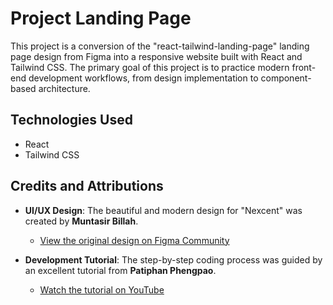 # Project Landing Page

This project is a conversion of the "react-tailwind-landing-page" landing page design from Figma into a responsive website built with React and Tailwind CSS. The primary goal of this project is to practice modern front-end development workflows, from design implementation to component-based architecture.

## Technologies Used
- React
- Tailwind CSS

## Credits and Attributions

- **UI/UX Design**: The beautiful and modern design for "Nexcent" was created by **Muntasir Billah**.
  - [View the original design on Figma Community](https://www.figma.com/community/file/1222060007934600841)

- **Development Tutorial**: The step-by-step coding process was guided by an excellent tutorial from **Patiphan Phengpao**.
  - [Watch the tutorial on YouTube](https://www.youtube.com/watch?v=BziTye98SRo)